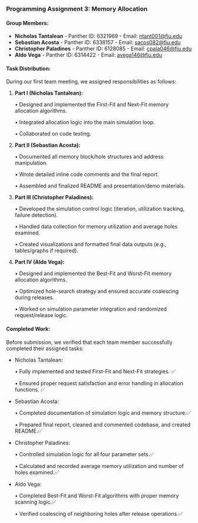 ### Programming Assignment 3: Memory Allocation

#### Group Members:
- **Nicholas Tantalean** - Panther ID: 6321969 - Email: ntant001@fiu.edu
- **Sebastian Acosta** - Panther ID: 6338157 - Email: sacos082@fiu.edu
- **Christopher Paladines** - Panther ID: 6128085 - Email: cpala046@fiu.edu
- **Aldo Vega** - Panther ID: 6314422 - Email: avega146@fiu.edu

#### Task Distribution:
During our first team meeting, we assigned responsibilities as follows:

1. **Part I (Nicholas Tantalean):**
	
 	•	Designed and implemented the First-Fit and Next-Fit memory allocation algorithms.
	
	 •	Integrated allocation logic into the main simulation loop.
	
	 •	Collaborated on code testing.

2. **Part II (Sebastian Acosta):**
	
 	•	Documented all memory block/hole structures and address manipulation.
	
 	•	Wrote detailed inline code comments and the final report.
	
 	•	Assembled and finalized README and presentation/demo materials.

3. **Part III (Christopher Paladines):**
	
 	•	Developed the simulation control logic (iteration, utilization tracking, failure detection).
	
 	•	Handled data collection for memory utilization and average holes examined.
	
 	•	Created visualizations and formatted final data outputs (e.g., tables/graphs if required).

4. **Part IV (Aldo Vega):**
	
 	•	Designed and implemented the Best-Fit and Worst-Fit memory allocation algorithms.
	
 	•	Optimized hole-search strategy and ensured accurate coalescing during releases.
	
 	•	Worked on simulation parameter integration and randomized request/release logic.

#### Completed Work:
Before submission, we verified that each team member successfully completed their assigned tasks:

- Nicholas Tantalean:

  •	Fully implemented and tested First-Fit and Next-Fit strategies. ✅

  •	Ensured proper request satisfaction and error handling in allocation functions. ✅

- Sebastian Acosta:

  •	Completed documentation of simulation logic and memory structure.✅

  •	Prepared final report, cleaned and commented codebase, and created README.✅

- Christopher Paladines:

  •	Controlled simulation logic for all four parameter sets.✅

  •	Calculated and recorded average memory utilization and number of holes examined.✅
  
- Aldo Vega:

  •	Completed Best-Fit and Worst-Fit algorithms with proper memory scanning logic.✅

  •	Verified coalescing of neighboring holes after release operations.✅
